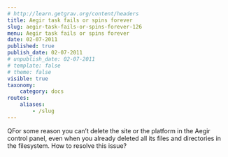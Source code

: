```yaml
---
# http://learn.getgrav.org/content/headers
title: Aegir task fails or spins forever
slug: aegir-task-fails-or-spins-forever-126
menu: Aegir task fails or spins forever
date: 02-07-2011
published: true
publish_date: 02-07-2011
# unpublish_date: 02-07-2011
# template: false
# theme: false
visible: true
taxonomy:
    category: docs
routes:
    aliases:
        - /slug
---
```


<a name="intro-q"></a>

QFor some reason you can’t delete the site or the platform in the Aegir control panel, even when you already deleted all its files and directories in the filesystem. How to resolve this issue?